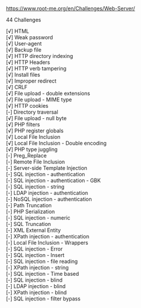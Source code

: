 https://www.root-me.org/en/Challenges/Web-Server/

  44 Challenges 

  [√] HTML<br>
  [√] Weak password<br>
  [√] User-agent<br>
  [√] Backup file<br>
  [√] HTTP directory indexing<br>
  [√] HTTP Headers<br>
  [√] HTTP verb tampering<br>
  [√] Install files<br>
  [√] Improper redirect<br>
  [√] CRLF<br>
  [√] File upload - double extensions<br>
  [√] File upload - MIME type<br>
  [√] HTTP cookies<br>
  [-] Directory traversal<br>
  [√] File upload - null byte<br>
  [√] PHP filters<br>
  [√] PHP register globals<br>
  [√] Local File Inclusion<br>
  [√] Local File Inclusion - Double encoding<br>
  [√] PHP type juggling<br>
  [-] Preg_Replace<br>
  [-] Remote File Inclusion<br>
  [-] Server-side Template Injection<br>
  [-] SQL injection - authentication<br>
  [-] SQL injection - authentication - GBK<br>
  [-] SQL injection - string<br>
  [-] LDAP injection - authentication<br>
  [-] NoSQL injection - authentication<br>
  [-] Path Truncation<br>
  [-] PHP Serialization<br>
  [-] SQL injection - numeric<br>
  [-] SQL Truncation<br>
  [-] XML External Entity<br>
  [-] XPath injection - authentication<br>
  [-] Local File Inclusion - Wrappers<br>
  [-] SQL injection - Error<br>
  [-] SQL injection - Insert<br>
  [-] SQL injection - file reading<br>
  [-] XPath injection - string<br>
  [-] SQL injection - Time based<br>
  [-] SQL injection - blind<br>
  [-] LDAP injection - blind<br>
  [-] XPath injection - blind<br>
  [-] SQL injection - filter bypass<br>  
